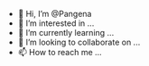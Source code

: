 - 👋 Hi, I’m @Pangena
- 👀 I’m interested in ...
- 🌱 I’m currently learning ...
- 💞️ I’m looking to collaborate on ...
- 📫 How to reach me ...

<!---
Pangena/Pangena is a ✨ special ✨ repository because its `README.md` (this file) appears on your GitHub profile.
You can click the Preview link to take a look at your changes.
--->
